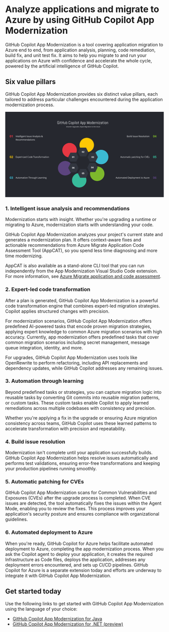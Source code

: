 # Analyze applications and migrate to Azure by using GitHub Copilot App Modernization 

GitHub Copilot App Modernization is a tool covering application migration to Azure end to end, from application analysis, planning, code remediation, build fix, and unit test fix. It aims to help you migrate to and run your applications on Azure with confidence and accelerate the whole cycle, powered by the artificial intelligence of GitHub Copilot.

## Six value pillars

GitHub Copilot App Modernization provides six distinct value pillars, each tailored to address particular challenges encountered during the application modernization process.

![Value Pillars](assets/value-pillars.png)

### 1. Intelligent issue analysis and recommendations

Modernization starts with insight. Whether you're upgrading a runtime or migrating to Azure, modernization starts with understanding your code.

GitHub Copilot App Modernization analyzes your project's current state and generates a modernization plan. It offers context-aware fixes and actionable recommendations from Azure Migrate Application Code Assessment Tool (AppCAT), so you spend less time diagnosing and more time modernizing.

AppCAT is also available as a stand-alone CLI tool that you can run independently from the App Modernization Visual Studio Code extension. For more information, see [Azure Migrate application and code assessment](https://learn.microsoft.com/en-us/azure/migrate/appcat).

### 2. Expert-led code transformation

After a plan is generated, GitHub Copilot App Modernization is a powerful code transformation engine that combines expert-led migration strategies. Copilot applies structured changes with precision.

For modernization scenarios, GitHub Copilot App Modernization offers predefined AI-powered tasks that encode proven migration strategies, applying expert knowledge to common Azure migration scenarios with high accuracy. Currently, app modernization offers predefined tasks that cover common migration scenarios including secret management, message queue integration, identity, and more.

For upgrades, GitHub Copilot App Modernization uses tools like OpenRewrite to perform refactoring, including API replacements and dependency updates, while GitHub Copilot addresses any remaining issues.

### 3. Automation through learning

Beyond predefined tasks or strategies, you can capture migration logic into reusable tasks by converting Git commits into reusable migration patterns, or custom tasks. These custom tasks enable Copilot to apply learned remediations across multiple codebases with consistency and precision.

Whether you're applying a fix in the upgrade or ensuring Azure migration consistency across teams, GitHub Copilot uses these learned patterns to accelerate transformation with precision and repeatability.

### 4. Build issue resolution

Modernization isn't complete until your application successfully builds. GitHub Copilot App Modernization helps resolve issues automatically and performs test validations, ensuring error-free transformations and keeping your production pipelines running smoothly.

### 5. Automatic patching for CVEs

GitHub Copilot App Modernization scans for Common Vulnerabilities and Exposures (CVEs) after the upgrade process is completed. When CVE issues are detected, the tool automatically fixes the issues within the Agent Mode, enabling you to review the fixes. This process improves your application's security posture and ensures compliance with organizational guidelines.

### 6. Automated deployment to Azure

When you're ready, GitHub Copilot for Azure helps facilitate automated deployment to Azure, completing the app modernization process. When you ask the Copilot agent to deploy your application, it creates the required Infrastructure as Code files, deploys the application, addresses any deployment errors encountered, and sets up CI/CD pipelines. GitHub Copilot for Azure is a separate extension today and efforts are underway to integrate it with GitHub Copilot App Modernization.

## Get started today

Use the following links to get started with GitHub Copilot App Modernization using the language of your choice:

- [GitHub Copilot App Modernization for Java](https://learn.microsoft.com/en-us/azure/developer/java/migration/migrate-github-copilot-app-modernization-for-java)
- [GitHub Copilot App Modernization for .NET (preview)](https://learn.microsoft.com/en-us/dotnet/azure/migration/appmod/overview)
